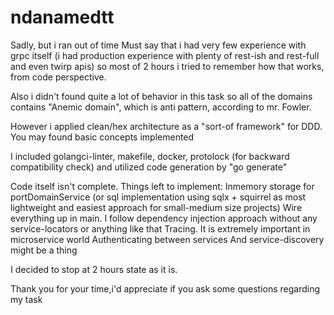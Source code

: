 # ndanamedtt


Sadly, but i ran out of time
Must say that i had very few experience with grpc itself (i had production experience with plenty of rest-ish and rest-full and even twirp apis) so most of 2 hours
i tried to remember how that works, from code perspective.

Also i didn't found quite a lot of behavior in this task so all of the domains contains "Anemic domain", which is anti pattern, according to mr. Fowler.

However i applied clean/hex architecture as a "sort-of framework" for DDD. You may found basic concepts implemented

I included golangci-linter, makefile, docker, protolock (for backward compatibility check) and utilized code generation by "go generate"

Code itself isn't complete. Things left to implement:
Inmemory storage for portDomainService (or sql implementation using sqlx + squirrel as most lightweight and easiest approach for small-medium size projects)
Wire everything up in main. I follow dependency injection approach without any service-locators or anything like that
Tracing. It is extremely important in microservice world
Authenticating between services
And service-discovery might be a thing

I decided to stop at 2 hours state as it is.

Thank you for your time,i'd appreciate if you ask some questions regarding my task
